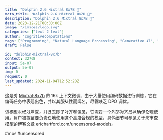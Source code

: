 ```yaml
---
title: "Dolphin 2.6 Mixtral 8x7B 🐬"
meta_title: "Dolphin 2.6 Mixtral 8x7B 🐬"
description: "Dolphin 2.6 Mixtral 8x7B 🐬"
date: 2023-12-21T00:00:00Z
image: "/images/logo.svg"
categories: ["text 2 text"]
author: "cognitivecomputations"
tags: ["Programming", "Natural Language Processing", "Generative AI", "Ethics", "Chatbots"]
draft: False

id: "dolphin-mixtral-8x7b"
context: 32768
input: 5e-07
output: 5e-07
img: 0
request: 0
last_updated: 2024-11-04T12:52:28Z
---
```


这是对 [Mixtral-8x7b](/mistralai/mixtral-8x7b) 的 16k 上下文微调。由于大量使用编码数据进行训练，它在编码任务中表现出色，并以其服从性而闻名，尽管缺乏 DPO 调优。

该模型未经过审查，并且去除了对齐和偏见。它需要一个外部对齐层以确保伦理使用。用户被提醒要负责任地使用这个高度合规的模型，具体细节可参见关于未审查模型的博客文章 [erichartford.com/uncensored-models](https://erichartford.com/uncensored-models)。

#moe #uncensored

